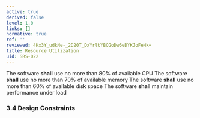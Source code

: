 ```yaml
---
active: true
derived: false
level: 1.0
links: []
normative: true
ref: ''
reviewed: 4Kx3Y_udkNe-_2D20T_DxYrltYBCGoDw6eDYKJoFeHk=
title: Resource Utilization
uid: SRS-022
---
```


The software **shall** use no more than 80% of available CPU
The software **shall** use no more than 70% of available memory
The software **shall** use no more than 60% of available disk space
The software **shall** maintain performance under load

### 3.4 Design Constraints